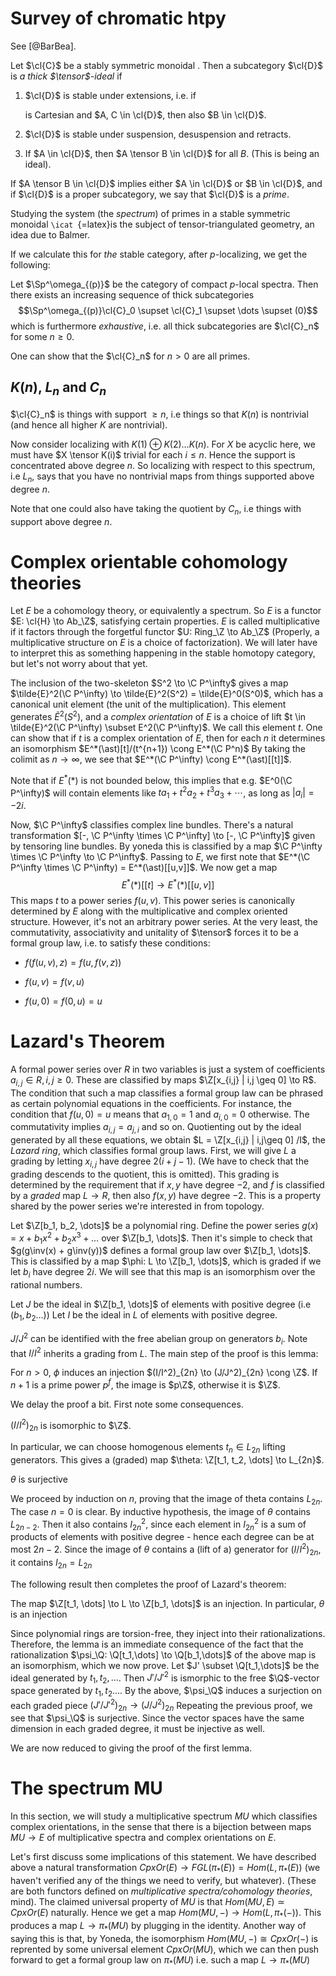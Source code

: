 Survey of chromatic htpy
========================

See [@BarBea].

Let $\cl{C}$ be a stably symmetric monoidal . Then a subcategory
$\cl{D}$ is *a thick $\tensor$-ideal* if

1.  $\cl{D}$ is stable under extensions, i.e. if

    is Cartesian and $A, C \in \cl{D}$, then also $B \in \cl{D}$.

2.  $\cl{D}$ is stable under suspension, desuspension and retracts.

3.  If $A \in \cl{D}$, then $A \tensor B \in \cl{D}$ for all $B$. (This
    is being an ideal).

If $A \tensor B \in \cl{D}$ implies either $A \in \cl{D}$ or
$B \in \cl{D}$, and if $\cl{D}$ is a proper subcategory, we say that
$\cl{D}$ is a *prime*.

Studying the system (the *spectrum*) of primes in a stable symmetric
monoidal `\icat `{=latex}is the subject of tensor-triangulated geometry,
an idea due to Balmer.

If we calculate this for *the* stable category, after $p$-localizing, we
get the following:

Let $\Sp^\omega_{(p)}$ be the category of compact $p$-local spectra.
Then there exists an increasing sequence of thick subcategories
$$\Sp^\omega_{(p)}\cl{C}_0 \supset \cl{C}_1 \supset \dots \supset (0)$$
which is furthermore *exhaustive*, i.e. all thick subcategories are
$\cl{C}_n$ for some $n \geq 0$.

One can show that the $\cl{C}_n$ for $n>0$ are all primes.

$K(n)$, $L_n$ and $C_n$
-----------------------

$\cl{C}_n$ is things with support $\geq n$, i.e things so that $K(n)$ is
nontrivial (and hence all higher $K$ are nontrivial).

Now consider localizing with $K(1) \oplus K(2) \dots K(n)$. For $X$ be
acyclic here, we must have $X \tensor K(i)$ trivial for each $i \leq n$.
Hence the support is concentrated above degree $n$. So localizing with
respect to this spectrum, i.e $L_n$, says that you have no nontrivial
maps from things supported above degree $n$.

Note that one could also have taking the quotient by $C_n$, i.e things
with support above degree $n$.

Complex orientable cohomology theories
======================================

Let $E$ be a cohomology theory, or equivalently a spectrum. So $E$ is a
functor $E: \cl{H} \to Ab_\Z$, satisfying certain properties. $E$ is
called multiplicative if it factors through the forgetful functor
$U: Ring_\Z \to Ab_\Z$ (Properly, a multiplicative structure on $E$ is a
choice of factorization). We will later have to interpret this as
something happening in the stable homotopy category, but let's not worry
about that yet.

The inclusion of the two-skeleton $S^2 \to \C P^\infty$ gives a map
$\tilde{E}^2(\C P^\infty) \to \tilde{E}^2(S^2) = \tilde{E}^0(S^0)$,
which has a canonical unit element (the unit of the multiplication).
This element generates $\tilde{E}^2(S^2)$, and a *complex orientation*
of $E$ is a choice of lift
$t \in \tilde{E}^2(\C P^\infty) \subset E^2(\C P^\infty)$. We call this
element $t$. One can show that if $t$ is a complex orientation of $E$,
then for each $n$ it determines an isomorphism
$E^*(\ast)[t]/(t^{n+1}) \cong E^*(\C P^n)$ By taking the colimit as
$n \to \infty$, we see that $E^*(\C P^\infty) \cong E^*(\ast)[[t]]$.

Note that if $E^*(\ast)$ is not bounded below, this implies that e.g.
$E^0(\C P^\infty)$ will contain elements like
$ta_1 + t^2a_2 + t^3a_3 + \cdots$, as long as $|a_i| = -2i$.

Now, $\C P^\infty$ classifies complex line bundles. There's a natural
transformation
$[-, \C P^\infty \times \C P^\infty] \to [-, \C P^\infty]$ given by
tensoring line bundles. By yoneda this is classified by a map
$\C P^\infty \times \C P^\infty \to \C P^\infty$. Passing to $E$, we
first note that
$E^*(\C P^\infty \times \C P^\infty) = E^*(\ast)[[u,v]]$. We now get a
map $$E^*(\ast)[[t] \to E^*(\ast)[[u,v]]$$ This maps $t$ to a power
series $f(u,v)$. This power series is canonically determined by $E$
along with the multiplicative and complex oriented structure. However,
it's not an arbitrary power series. At the very least, the
commutativity, associativity and unitality of $\tensor$ forces it to be
a formal group law, i.e. to satisfy these conditions:

-   $f(f(u,v),z) = f(u,f(v,z))$

-   $f(u,v) = f(v,u)$

-   $f(u,0) = f(0,u) = u$

Lazard's Theorem
================

A formal power series over $R$ in two variables is just a system of
coefficients $a_{i,j} \in R, i,j\geq 0$. These are classified by maps
$\Z[x_{i,j} | i,j \geq 0] \to R$. The condition that such a map
classifies a formal group law can be phrased as certain polynomial
equations in the coefficients. For instance, the condition that
$f(u,0) = u$ means that $a_{1,0} = 1$ and $a_{i,0} = 0$ otherwise. The
commutativity implies $a_{i,j} = a_{j,i}$ and so on. Quotienting out by
the ideal generated by all these equations, we obtain
$L = \Z[x_{i,j} | i,j\geq 0] /I$, the *Lazard ring*, which classifies
formal group laws. First, we will give $L$ a grading by letting
$x_{i,j}$ have degree $2(i+j-1)$. (We have to check that the grading
descends to the quotient, this is omitted). This grading is determined
by the requirement that if $x,y$ have degree $-2$, and $f$ is classified
by a *graded* map $L \to R$, then also $f(x,y)$ have degree $-2$. This
is a property shared by the power series we're interested in from
topology.

Let $\Z[b_1, b_2, \dots]$ be a polynomial ring. Define the power series
$g(x) = x + b_1x^2 + b_2x^3 + \dots$ over $\Z[b_1, \dots]$. Then it's
simple to check that $g(g\inv(x) + g\inv(y))$ defines a formal group law
over $\Z[b_1, \dots]$. This is classified by a map
$\phi: L \to \Z[b_1, \dots]$, which is graded if we let $b_i$ have
degree $2i$. We will see that this map is an isomorphism over the
rational numbers.

Let $J$ be the ideal in $\Z[b_1, \dots]$ of elements with positive
degree (i.e $(b_1, b_2 \dots)$) Let $I$ be the ideal in $L$ of elements
with positive degree.

$J/J^2$ can be identified with the free abelian group on generators
$b_i$. Note that $I/I^2$ inherits a grading from $L$. The main step of
the proof is this lemma:

For $n>0$, $\phi$ induces an injection
$(I/I^2)_{2n} \to (J/J^2)_{2n} \cong \Z$. If $n+1$ is a prime power
$p^f$, the image is $p\Z$, otherwise it is $\Z$.

We delay the proof a bit. First note some consequences.

$(I/I^2)_{2n}$ is isomorphic to $\Z$.

In particular, we can choose homogenous elements $t_n \in L_{2n}$
lifting generators. This gives a (graded) map
$\theta: \Z[t_1, t_2, \dots] \to L_{2n}$.

$\theta$ is surjective

We proceed by induction on $n$, proving that the image of theta contains
$L_{2n}$. The case $n=0$ is clear. By inductive hypothesis, the image of
$\theta$ contains $L_{2n-2}$. Then it also contains $I^2_{2n}$, since
each element in $I^2_{2n}$ is a sum of products of elements with
positive degree - hence each degree can be at most $2n-2$. Since the
image of $\theta$ contains a (lift of a) generator for $(I/I^2)_{2n}$,
it contains $I_{2n} = L_{2n}$

The following result then completes the proof of Lazard's theorem:

The map $\Z[t_1, \dots] \to L \to \Z[b_1, \dots]$ is an injection. In
particular, $\theta$ is an injection

Since polynomial rings are torsion-free, they inject into their
rationalizations. Therefore, the lemma is an immediate consequence of
the fact that the rationalization
$\psi_\Q: \Q[t_1,\dots] \to \Q[b_1,\dots]$ of the above map is an
isomorphism, which we now prove. Let $J' \subset \Q[t_1,\dots]$ be the
ideal generated by $t_1,t_2,\dots$. Then $J'/J'^2$ is ismorphic to the
free $\Q$-vector space generated by $t_1, t_2 \dots$. By the above,
$\psi_\Q$ induces a surjection on each graded piece
$(J'/J'^2)_{2n} \to (J/J^2)_{2n}$ Repeating the previous proof, we see
that $\psi_\Q$ is surjective. Since the vector spaces have the same
dimension in each graded degree, it must be injective as well.

We are now reduced to giving the proof of the first lemma.

The spectrum MU
===============

In this section, we will study a multiplicative spectrum $MU$ which
classifies complex orientations, in the sense that there is a bijection
between maps $MU \to E$ of multiplicative spectra and complex
orientations on $E$.

Let's first discuss some implications of this statement. We have
described above a natural transformation
$CpxOr(E) \to FGL(\pi_*(E)) = Hom(L,\pi_*(E))$ (we haven't verified any
of the things we need to verify, but whatever). (These are both functors
defined on *multiplicative spectra/cohomology theories*, mind). The
claimed universal property of $MU$ is that $Hom(MU,E) \simeq CpxOr(E)$
naturally. Hence we get a map $Hom(MU,-) \to Hom(L,\pi_*(-))$. This
produces a map $L \to \pi_*(MU)$ by plugging in the identity. Another
way of saying this is that, by Yoneda, the isomorphism
$Hom(MU,-) \cong CpxOr(-)$ is reprented by some universal element
$CpxOr(MU)$, which we can then push forward to get a formal group law on
$\pi_*(MU)$ i.e. such a map $L \to \pi_*(MU)$
